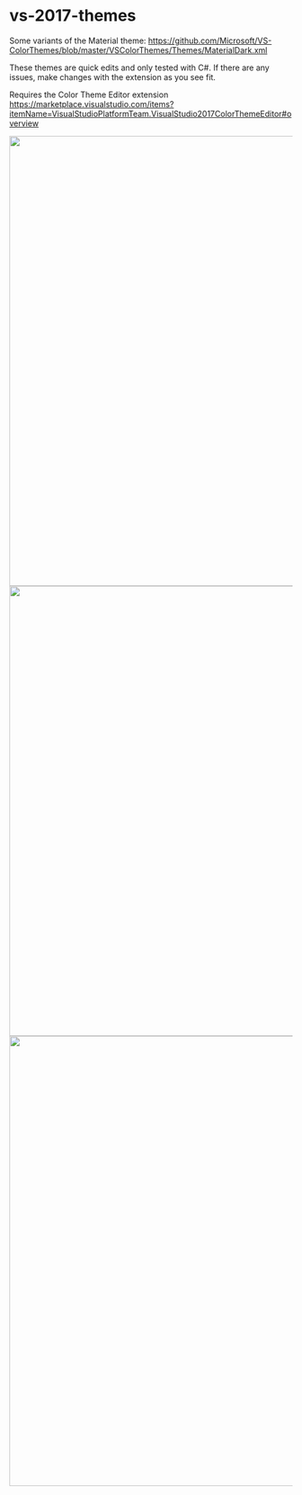 # vs-2017-themes
Some variants of the Material theme: https://github.com/Microsoft/VS-ColorThemes/blob/master/VSColorThemes/Themes/MaterialDark.xml

These themes are quick edits and only tested with C#. If there are any issues, make changes with the extension as you see fit.

Requires the Color Theme Editor extension https://marketplace.visualstudio.com/items?itemName=VisualStudioPlatformTeam.VisualStudio2017ColorThemeEditor#overview

<img src="https://raw.githubusercontent.com/j-fan/vs-2017-themes/master/Capture.JPG" width="800px" />
<img src="https://raw.githubusercontent.com/j-fan/vs-2017-themes/master/Capture2.JPG" width="800px" />
<img src="https://raw.githubusercontent.com/j-fan/vs-2017-themes/master/Capture3.JPG" width="800px" />

